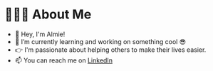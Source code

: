 # 👨🏻‍💻 About Me

- 👋 Hey, I'm Almie!
- 🔭   I’m currently learning and working on something cool 😎
- 👉 I'm passionate about helping others to make their lives easier.
- 📫 You can reach me on [LinkedIn](https://www.linkedin.com/in/almie-jane-campion-14806b219/)

<!---
iammeejin/iammeejin is a ✨ special ✨ repository because its `README.md` (this file) appears on your GitHub profile.
You can click the Preview link to take a look at your changes.
--->

